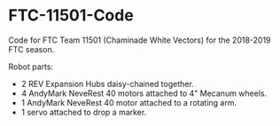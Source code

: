 # FTC-11501-Code
Code for FTC Team 11501 (Chaminade White Vectors) for the 2018-2019 FTC season.

Robot parts:
* 2 REV Expansion Hubs daisy-chained together.
* 4 AndyMark NeveRest 40 motors attached to 4" Mecanum wheels.
* 1 AndyMark NeveRest 40 motor attached to a rotating arm.
* 1 servo attached to drop a marker.
